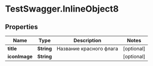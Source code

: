 # TestSwagger.InlineObject8

## Properties

Name | Type | Description | Notes
------------ | ------------- | ------------- | -------------
**title** | **String** | Название красного флага | [optional] 
**iconImage** | **String** |  | [optional] 



